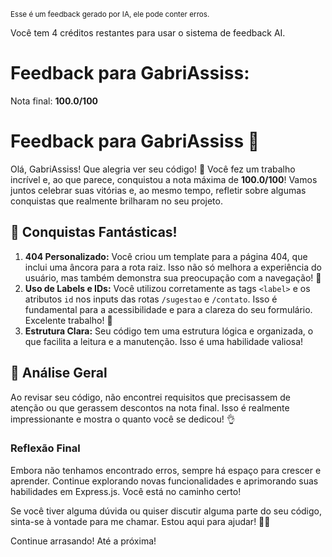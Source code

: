 <sup>Esse é um feedback gerado por IA, ele pode conter erros.</sup>

Você tem 4 créditos restantes para usar o sistema de feedback AI.

# Feedback para GabriAssiss:

Nota final: **100.0/100**

# Feedback para GabriAssiss 🚀

Olá, GabriAssiss! Que alegria ver seu código! 🎉 Você fez um trabalho incrível e, ao que parece, conquistou a nota máxima de **100.0/100**! Vamos juntos celebrar suas vitórias e, ao mesmo tempo, refletir sobre algumas conquistas que realmente brilharam no seu projeto.

## 🎉 Conquistas Fantásticas!

1. **404 Personalizado:** Você criou um template para a página 404, que inclui uma âncora para a rota raiz. Isso não só melhora a experiência do usuário, mas também demonstra sua preocupação com a navegação! 👏
2. **Uso de Labels e IDs:** Você utilizou corretamente as tags `<label>` e os atributos `id` nos inputs das rotas `/sugestao` e `/contato`. Isso é fundamental para a acessibilidade e para a clareza do seu formulário. Excelente trabalho! 🌟
3. **Estrutura Clara:** Seu código tem uma estrutura lógica e organizada, o que facilita a leitura e a manutenção. Isso é uma habilidade valiosa!

## 🧐 Análise Geral

Ao revisar seu código, não encontrei requisitos que precisassem de atenção ou que gerassem descontos na nota final. Isso é realmente impressionante e mostra o quanto você se dedicou! 👌

### Reflexão Final

Embora não tenhamos encontrado erros, sempre há espaço para crescer e aprender. Continue explorando novas funcionalidades e aprimorando suas habilidades em Express.js. Você está no caminho certo!

Se você tiver alguma dúvida ou quiser discutir alguma parte do seu código, sinta-se à vontade para me chamar. Estou aqui para ajudar! 🚀💡

Continue arrasando! Até a próxima!